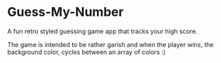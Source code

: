 # Guess-My-Number
A fun retro styled guessing game app that tracks your high score.

The game is intended to be rather garish and when the player wins, the background color, cycles between an array of colors :)
